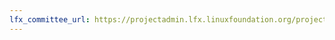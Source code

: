 ```yaml
---
lfx_committee_url: https://projectadmin.lfx.linuxfoundation.org/project/a0941000002wBymAAE/collaboration/committees/af26e499-0dcc-4cb2-9164-9e3a5e43d8c3
---
```

